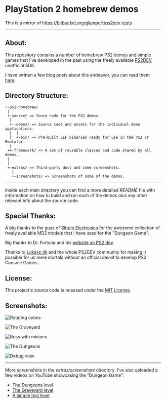 
# PlayStation 2 homebrew demos

This is a mirror of https://bitbucket.org/glampert/ps2dev-tests

----

## About:

This repository contains a number of homebrew PS2 demos and simple games that I've
developed in the past using the freely available [PS2DEV](https://github.com/ps2dev) unofficial SDK.

I have written a few blog posts about this endeavor, you can read them [here](http://glampert.com/2015/04-24/ps2-homebrew-a-dungeon-game/).

## Directory Structure:

    +-ps2-homebrew/
     |
     +-source/ => Soure code for the PS2 demos.
      |
      +--demos/ => Source code and assets for the individual demo applications.
      |  |
      |  +-bin/ => Pre-built ELF binaries ready for use in the PS2 or Emulator.
      |
     ++-framework/ => A set of reusable classes and code shared by all demos.
     |
     |
     +-extras/ => Third-party docs and some screenshots.
       |
       +-screenshots/ => Screenshots of some of the demos.

----

Inside each main directory you can find a more detailed *README* file with information
on how to build and run each of the demos plus any other relevant info about the source code.

## Special Thanks:

A big thanks to the guys of [Sitters Electronics](http://www.md2.sitters-electronics.nl/) for the awesome
collection of freely available MD2 models that I have used for the "Dungeon Game".

Big thanks to Dr. Fortuna and his [website on PS2 dev](http://www.hsfortuna.pwp.blueyonder.co.uk/).

Thanks to [Lukasz.dk](http://lukasz.dk/playstation-2-programming/an-introduction-to-ps2dev/)
and the whole PS2DEV community for making it possible for us mere mortals without an official devkit
to develop PS2 Console Games.

## License:

This project's source code is released under the [MIT License](http://opensource.org/licenses/MIT).

## Screenshots:

![Rotating cubes](https://bytebucket.org/glampert/ps2dev-tests/raw/f3a137f9030c823d554080ec8bd97b262904bdb9/screens/screen42.png "Rotating cubes demo")

![The Graveyard](https://bytebucket.org/glampert/ps2dev-tests/raw/f3a137f9030c823d554080ec8bd97b262904bdb9/screens/screen13.png "The Graveyard - Dungeon Game demo")

![Boss with minions](https://bytebucket.org/glampert/ps2dev-tests/raw/f3a137f9030c823d554080ec8bd97b262904bdb9/screens/screen15.png "Boss with minions - Dungeon Game demo")

![The Dungeons](https://bytebucket.org/glampert/ps2dev-tests/raw/f3a137f9030c823d554080ec8bd97b262904bdb9/screens/screen39.png "The Dungeons - Dungeon Game demo")

![Debug view](https://bytebucket.org/glampert/ps2dev-tests/raw/f3a137f9030c823d554080ec8bd97b262904bdb9/screens/screen22.png "Debug view - Dungeon Game demo")

----

More screenshots in the *extras/screenshots* directory.
I've also uploaded a few videos on YouTube showcasing the "Dungeon Game":

- [The Dungeons level](https://youtu.be/qrPz5AMEOUM)
- [The Graveyard level](https://youtu.be/pK5r_wBrzcM)
- [A simple test level](https://youtu.be/kM_C4iHzdNQ)


